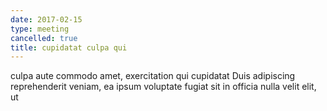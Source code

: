 ```yaml
---
date: 2017-02-15
type: meeting
cancelled: true
title: cupidatat culpa qui
---
```

culpa aute commodo amet, exercitation qui cupidatat Duis adipiscing reprehenderit veniam, ea ipsum voluptate fugiat sit in officia nulla velit elit, ut